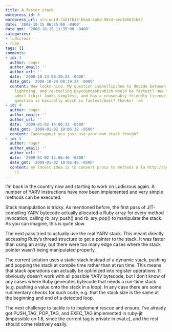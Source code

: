 ```yaml
---
title: A faster stack
wordpress_id: 6
wordpress_url: urn:uuid:7a51fb37-bbad-4abd-98c4-aec3e6621b87
date: '2008-10-15 06:35:00 -0400'
date_gmt: '2008-10-15 11:35:00 -0400'
categories:
- ludicrous
- ruby
tags: []
comments:
- id: 3
  author: roger
  author_email: ''
  author_url: ''
  date: '2008-10-24 03:39:24 -0400'
  date_gmt: '2008-10-24 08:39:24 -0400'
  content: Wow looks nice. My question is&hellip;how to decide between llvm, libjit,
    lightning, and re-tooling psyco&ndash;which would be fastest? How to decide? I&rsquo;ll
    admit libjit looks simplest, and has a reasonably friendly license now&ndash;my
    question is basically which is fastest/best? Thanks! -=R
- id: 4
  author: roger
  author_email: ''
  author_url: ''
  date: '2009-01-02 14:06:32 -0500'
  date_gmt: '2009-01-02 19:06:32 -0500'
  content: Can&rsquo;t you just use your own stack though?
- id: 5
  author: roger
  author_email: ''
  author_url: ''
  date: '2009-01-02 14:06:46 -0500'
  date_gmt: '2009-01-02 19:06:46 -0500'
  content: my latest idea is to convert procs to methods a la http://betterlogic.com/roger/?p=706
    :)
---
```

I&#8217;m back in the country now and starting to work on Ludicrous again.  A number of YARV instructions have now been implemented and very simple methods can be executed.

Stack manipulation is tricky.  As mentioned before, the first pass of JIT-compiling YARV bytecode actually allocated a Ruby array for every method invocation, calling rb_ary_push() and rb_ary_pop() to manipulate the stack.  As you can imagine, this is quite slow.

The next pass tried to actually use the real YARV stack.  This meant directly accessing Ruby&#8217;s thread structure to get a pointer to the stack.  It was faster than using an array, but there were too many edge cases where the stack pointer wasn&#8217;t being manipulated properly.

The current solution uses a static stack instead of a dynamic stack, pushing and popping the stack at compile time rather than at run time.  This means that stack operations can actually be optimized into register operations.  It obviously doesn&#8217;t work with all possible YARV bytecode, but I don&#8217;t know of any cases where Ruby generates bytecode that needs a run-time stack (e.g. pushing a value onto the stack in a loop).  In any case there are some rudimentary checks for such code, e.g. that the stack size is the same at the beginning and end of a detected loop.

The next challenge to tackle is to implement rescue and ensure.  I&#8217;ve already got PUSH_TAG, POP_TAG, and EXEC_TAG implemented in ruby-jit (impossible on 1.8, since the current tag is private in eval.c), and the rest should come relatively easily.

